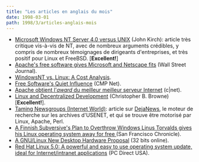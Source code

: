 ```yaml
---
title: "Les articles en anglais du mois"
date: 1998-03-01
path: 1998/3/articles-anglais-mois
---
```


<UL>

<LI><A HREF="http://www.lege.com/unix-nt.html">Microsoft Windows NT Server 4.0 versus UNIX</A> (John Kirch):
article très critique vis-à-vis de NT, avec de nombreux arguments
crédibles, y compris de nombreux témoignages de dirigeants d'entreprises,
et très positif pour Linux et FreeBSD. [<B>Excellent!</B>]

<LI><A HREF="http://www.msnbc.com/news/151800.asp">Apache's free software gives Microsoft and Netscape fits</A> (Wall Street
Journal).

<LI><A HREF="http://www.eklektix.com/lwn/980312/ntvslinux.html">WindowsNT vs. Linux: A Cost Analysis</A>.

<LI><A HREF="http://www.techweb.com/wire/story/TWB19980311S0010">Free Software's Quiet Influence</A> (CMP Net).

<LI><A HREF="http://www.cnet.com/Content/Reviews/Special/Iawards98/ss02.html">Apache obtient l'<EM>award</EM> du meilleur meilleur serveur Internet</A>
(c|net).

<LI><A HREF="http://www.firstmonday.dk/issues/issue3_3/browne/">Linux and Decentralized Development</A> (Christopher B. Browne)
[<B>Excellent!</B>].

<LI><A HREF="http://www.internetworld.com/print/current/infrastructure/19980302-taming.html">Taming Newsgroups (Internet World)</A>: article sur <A HREF="http://www.dejanews.com/">DejaNews</A>, le moteur de recherche sur les
archives d'USENET, et qui se trouve être motorisé par Linux, Apache, Perl.

<LI><A HREF="http://www.sfgate.com/cgi-bin/article.cgi?file=/chronicle/archive/1998/03/04/BU79796.DTL">A Finnish Subversive's Plan to Overthrow Windows Linus Torvalds
gives his Linux operating system away for free </A> (San Francisco Chronicle).

<LI><A HREF="http://www.32bitsonline.com/Issues/mar98/caseforlinuxhardware.shtm">A GNU/Linux New Desktop Hardware Proposal</A> (32 bits online).

<LI><A HREF="http://www.zdnet.co.uk/pcdir/reviews/apr1998/software/redhat5.html">Red Hat Linux 5.0: A powerful and easy to use operating system update,
ideal for Internet/intranet applications</A> (PC Direct USA).

</UL>


